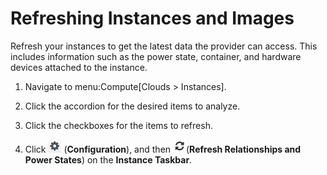 # Refreshing Instances and Images

Refresh your instances to get the latest data the provider can access.
This includes information such as the power state, container, and
hardware devices attached to the instance.

1.  Navigate to menu:Compute\[Clouds \> Instances\].

2.  Click the accordion for the desired items to analyze.

3.  Click the checkboxes for the items to refresh.

4.  Click ![1847](/images/1847.png) (**Configuration**), and then
    ![2003](/images/2003.png)(**Refresh Relationships and Power
    States**) on the **Instance Taskbar**.
